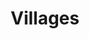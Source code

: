 ---
layout: post
title: 'Villages'
image: 
    - image_path: /assets/img/dessins/dessin-3/arbrevillage.jpg
      image-caption: Arbrevillage
      image-copyright: © Geoffrey Migault
      image-number: 1
    - image_path: /assets/img/dessins/dessin-3/arcvillage.jpg
      image-caption: Arcvillage
      image-copyright: © Geoffrey Migault
      image-number: 2
    - image_path: /assets/img/dessins/dessin-3/boisvillage.jpg
      image-caption: Boisvillage
      image-copyright: © Geoffrey Migault
      image-number: 3
    - image_path: /assets/img/dessins/dessin-3/ile.jpg
      image-caption: Ile
      image-copyright: © Geoffrey Migault
      image-number: 4
    - image_path: /assets/img/dessins/dessin-3/ileglise.jpg
      image-caption: Ileglise
      image-copyright: © Geoffrey Migault
      image-number: 5
    - image_path: /assets/img/dessins/dessin-3/pontvillage.jpg
      image-caption: Pontvillage
      image-copyright: © Geoffrey Migault
      image-number: 6
    - image_path: /assets/img/dessins/dessin-3/troncvillage.jpg
      image-caption: Troncvillage
      image-copyright: © Geoffrey Migault
      image-number: 7
---